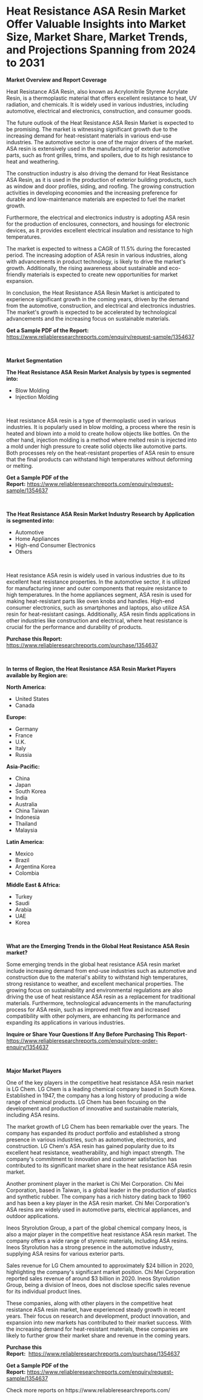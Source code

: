 <p><h1>Heat Resistance ASA Resin Market Offer Valuable Insights into Market Size, Market Share, Market Trends, and Projections Spanning from 2024 to 2031</h1></p><p><strong>Market Overview and Report Coverage</strong></p>
<p><p>Heat Resistance ASA Resin, also known as Acrylonitrile Styrene Acrylate Resin, is a thermoplastic material that offers excellent resistance to heat, UV radiation, and chemicals. It is widely used in various industries, including automotive, electrical and electronics, construction, and consumer goods.</p><p>The future outlook of the Heat Resistance ASA Resin Market is expected to be promising. The market is witnessing significant growth due to the increasing demand for heat-resistant materials in various end-use industries. The automotive sector is one of the major drivers of the market. ASA resin is extensively used in the manufacturing of exterior automotive parts, such as front grilles, trims, and spoilers, due to its high resistance to heat and weathering.</p><p>The construction industry is also driving the demand for Heat Resistance ASA Resin, as it is used in the production of exterior building products, such as window and door profiles, siding, and roofing. The growing construction activities in developing economies and the increasing preference for durable and low-maintenance materials are expected to fuel the market growth.</p><p>Furthermore, the electrical and electronics industry is adopting ASA resin for the production of enclosures, connectors, and housings for electronic devices, as it provides excellent electrical insulation and resistance to high temperatures.</p><p>The market is expected to witness a CAGR of 11.5% during the forecasted period. The increasing adoption of ASA resin in various industries, along with advancements in product technology, is likely to drive the market's growth. Additionally, the rising awareness about sustainable and eco-friendly materials is expected to create new opportunities for market expansion.</p><p>In conclusion, the Heat Resistance ASA Resin Market is anticipated to experience significant growth in the coming years, driven by the demand from the automotive, construction, and electrical and electronics industries. The market's growth is expected to be accelerated by technological advancements and the increasing focus on sustainable materials.</p></p>
<p><strong>Get a Sample PDF of the Report:</strong> <a href="https://www.reliableresearchreports.com/enquiry/request-sample/1354637">https://www.reliableresearchreports.com/enquiry/request-sample/1354637</a></p>
<p>&nbsp;</p>
<p><strong>Market Segmentation</strong></p>
<p><strong>The Heat Resistance ASA Resin Market Analysis by types is segmented into:</strong></p>
<p><ul><li>Blow Molding</li><li>Injection Molding</li></ul></p>
<p>&nbsp;</p>
<p><p>Heat resistance ASA resin is a type of thermoplastic used in various industries. It is popularly used in blow molding, a process where the resin is heated and blown into a mold to create hollow objects like bottles. On the other hand, injection molding is a method where melted resin is injected into a mold under high pressure to create solid objects like automotive parts. Both processes rely on the heat-resistant properties of ASA resin to ensure that the final products can withstand high temperatures without deforming or melting.</p></p>
<p><strong>Get a Sample PDF of the Report:</strong>&nbsp;<a href="https://www.reliableresearchreports.com/enquiry/request-sample/1354637">https://www.reliableresearchreports.com/enquiry/request-sample/1354637</a></p>
<p>&nbsp;</p>
<p><strong>The Heat Resistance ASA Resin Market Industry Research by Application is segmented into:</strong></p>
<p><ul><li>Automotive</li><li>Home Appliances</li><li>High-end Consumer Electronics</li><li>Others</li></ul></p>
<p>&nbsp;</p>
<p><p>Heat resistance ASA resin is widely used in various industries due to its excellent heat resistance properties. In the automotive sector, it is utilized for manufacturing inner and outer components that require resistance to high temperatures. In the home appliances segment, ASA resin is used for making heat-resistant parts like oven knobs and handles. High-end consumer electronics, such as smartphones and laptops, also utilize ASA resin for heat-resistant casings. Additionally, ASA resin finds applications in other industries like construction and electrical, where heat resistance is crucial for the performance and durability of products.</p></p>
<p><strong>Purchase this Report:</strong>&nbsp; <a href="https://www.reliableresearchreports.com/purchase/1354637">https://www.reliableresearchreports.com/purchase/1354637</a></p>
<p>&nbsp;</p>
<p><strong>In terms of Region, the Heat Resistance ASA Resin Market Players available by Region are:</strong></p>
<p>
    <p> <strong> North America: </strong>
        <ul>
            <li>United States</li>
            <li>Canada</li>
        </ul>
        </p> 
    <p> <strong> Europe: </strong>
        <ul>
            <li>Germany</li>
            <li>France</li>
            <li>U.K.</li>
            <li>Italy</li>
            <li>Russia</li>
        </ul>
        </p> 
    <p> <strong> Asia-Pacific: </strong>
        <ul>
            <li>China</li>
            <li>Japan</li>
            <li>South Korea</li>
            <li>India</li>
            <li>Australia</li>
            <li>China Taiwan</li>
            <li>Indonesia</li>
            <li>Thailand</li>
            <li>Malaysia</li>
        </ul>
        </p> 
    <p> <strong> Latin America: </strong>
        <ul>
            <li>Mexico</li>
            <li>Brazil</li>
            <li>Argentina Korea</li>
            <li>Colombia</li>
        </ul>
        </p> 
    <p> <strong> Middle East & Africa: </strong>
        <ul>
            <li>Turkey</li>
            <li>Saudi</li>
            <li>Arabia</li>
            <li>UAE</li>
            <li>Korea</li>
        </ul>
    </p>
    </p>
<p>&nbsp;</p>
<p><strong>What are the Emerging Trends in the Global Heat Resistance ASA Resin market?</strong></p>
<p><p>Some emerging trends in the global heat resistance ASA resin market include increasing demand from end-use industries such as automotive and construction due to the material's ability to withstand high temperatures, strong resistance to weather, and excellent mechanical properties. The growing focus on sustainability and environmental regulations are also driving the use of heat resistance ASA resin as a replacement for traditional materials. Furthermore, technological advancements in the manufacturing process for ASA resin, such as improved melt flow and increased compatibility with other polymers, are enhancing its performance and expanding its applications in various industries.</p></p>
<p><strong>Inquire or Share Your Questions If Any Before Purchasing This Report</strong>- <a href="https://www.reliableresearchreports.com/enquiry/pre-order-enquiry/1354637">https://www.reliableresearchreports.com/enquiry/pre-order-enquiry/1354637</a></p>
<p>&nbsp;</p>
<p><strong>Major Market Players</strong></p>
<p><p>One of the key players in the competitive heat resistance ASA resin market is LG Chem. LG Chem is a leading chemical company based in South Korea. Established in 1947, the company has a long history of producing a wide range of chemical products. LG Chem has been focusing on the development and production of innovative and sustainable materials, including ASA resins.</p><p>The market growth of LG Chem has been remarkable over the years. The company has expanded its product portfolio and established a strong presence in various industries, such as automotive, electronics, and construction. LG Chem's ASA resin has gained popularity due to its excellent heat resistance, weatherability, and high impact strength. The company's commitment to innovation and customer satisfaction has contributed to its significant market share in the heat resistance ASA resin market.</p><p>Another prominent player in the market is Chi Mei Corporation. Chi Mei Corporation, based in Taiwan, is a global leader in the production of plastics and synthetic rubber. The company has a rich history dating back to 1960 and has been a key player in the ASA resin market. Chi Mei Corporation's ASA resins are widely used in automotive parts, electrical appliances, and outdoor applications.</p><p>Ineos Styrolution Group, a part of the global chemical company Ineos, is also a major player in the competitive heat resistance ASA resin market. The company offers a wide range of styrenic materials, including ASA resins. Ineos Styrolution has a strong presence in the automotive industry, supplying ASA resins for various exterior parts.</p><p>Sales revenue for LG Chem amounted to approximately $24 billion in 2020, highlighting the company's significant market position. Chi Mei Corporation reported sales revenue of around $3 billion in 2020. Ineos Styrolution Group, being a division of Ineos, does not disclose specific sales revenue for its individual product lines.</p><p>These companies, along with other players in the competitive heat resistance ASA resin market, have experienced steady growth in recent years. Their focus on research and development, product innovation, and expansion into new markets has contributed to their market success. With the increasing demand for heat-resistant materials, these companies are likely to further grow their market share and revenue in the coming years.</p></p>
<p><strong>Purchase this Report:</strong>&nbsp;&nbsp;<a href="https://www.reliableresearchreports.com/purchase/1354637">https://www.reliableresearchreports.com/purchase/1354637</a></p>
<p></p>
<p><strong>Get a Sample PDF of the Report:</strong>&nbsp;<a href="https://www.reliableresearchreports.com/enquiry/request-sample/1354637">https://www.reliableresearchreports.com/enquiry/request-sample/1354637</a></p>
<p>Check more reports on https://www.reliableresearchreports.com/</p>